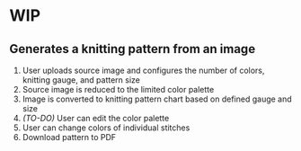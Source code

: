 # WIP

## Generates a knitting pattern from an image
1. User uploads source image and configures the number of colors, knitting gauge, and pattern size
2. Source image is reduced to the limited color palette
3. Image is converted to knitting pattern chart based on defined gauge and size
4. *(TO-DO)* User can edit the color palette
5. User can change colors of individual stitches
6. Download pattern to PDF

